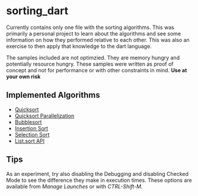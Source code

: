 sorting\_dart
=============

Currently contains only one file with the sorting algorithms. This was 
primarily a personal project to learn about the algorithms and see some
information on how they performed relative to each other. This was also
an exercise to then apply that knowledge to the dart language.

The samples included are not optimzied. They are memory hungry and
potentially resource hungry. These samples were written as proof of
concept and not for performance or with other constraints in mind.
**Use at your own risk**

Implemented Algorithms
----------------------

 * [Quicksort](http://en.wikipedia.org/wiki/Quicksort)
 * [Quicksort Parallelization](http://en.wikipedia.org/wiki/Quicksort#Parallelization)
 * [Bubblesort](http://en.wikipedia.org/wiki/Bubblesort)
 * [Insertion Sort](http://en.wikipedia.org/wiki/Insertion_sort)
 * [Selection Sort](http://en.wikipedia.org/wiki/Selection_sort)
 * [List.sort API](http://api.dartlang.org/docs/continuous/dart_core/List.html#sort)

Tips
----

As an experiment, try also disabling the Debugging and disabling 
Checked Mode to see the difference they make in execution times.
These options are available from *Manage Launches* or with 
*CTRL-Shift-M*.
